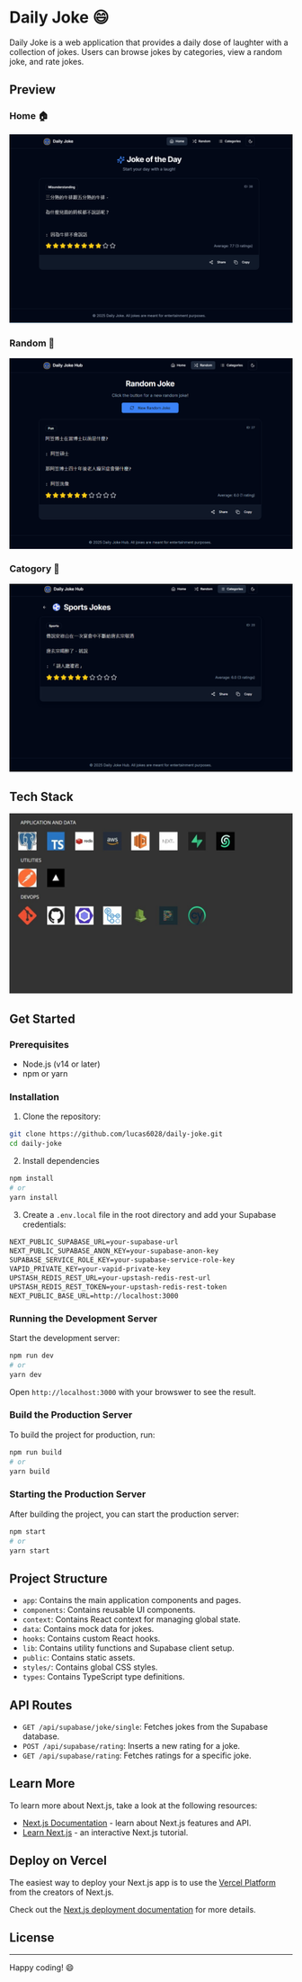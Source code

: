 # Daily Joke 😄

Daily Joke is a web application that provides a daily dose of laughter with a collection of jokes. Users can browse jokes by categories, view a random joke, and rate jokes.

## Preview

### Home 🏠

![alt text](https://github.com/lucas6028/daily-joke/blob/main/assets/preview/home.png)

### Random 🔀

![alt text](https://github.com/lucas6028/daily-joke/blob/main/assets/preview/random.png)

### Catogory 📃

![alt text](https://github.com/lucas6028/daily-joke/blob/main/assets/preview/categories.png)


## Tech Stack
![alt text](https://github.com/lucas6028/daily-joke/blob/main/assets/tech_stack/stackshare.jpeg)

## Get Started

### Prerequisites

- Node.js (v14 or later)
- npm or yarn

### Installation

1. Clone the repository:

```sh
git clone https://github.com/lucas6028/daily-joke.git
cd daily-joke
```

2. Install dependencies

```sh
npm install
# or
yarn install
```

3. Create a `.env.local` file in the root directory and add your Supabase credentials:

```
NEXT_PUBLIC_SUPABASE_URL=your-supabase-url
NEXT_PUBLIC_SUPABASE_ANON_KEY=your-supabase-anon-key
SUPABASE_SERVICE_ROLE_KEY=your-supabase-service-role-key
VAPID_PRIVATE_KEY=your-vapid-private-key
UPSTASH_REDIS_REST_URL=your-upstash-redis-rest-url
UPSTASH_REDIS_REST_TOKEN=your-upstash-redis-rest-token
NEXT_PUBLIC_BASE_URL=http://localhost:3000

```

### Running the Development Server

Start the development server:

```sh
npm run dev
# or
yarn dev
```

Open `http://localhost:3000` with your browswer to see the result.

### Build the Production Server

To build the project for production, run:

```sh
npm run build
# or
yarn build
```

### Starting the Production Server

After building the project, you can start the production server:

```sh
npm start
# or
yarn start
```

## Project Structure

- `app`: Contains the main application components and pages.
- `components`: Contains reusable UI components.
- `context`: Contains React context for managing global state.
- `data`: Contains mock data for jokes.
- `hooks`: Contains custom React hooks.
- `lib`: Contains utility functions and Supabase client setup.
- `public`: Contains static assets.
- `styles/`: Contains global CSS styles.
- `types`: Contains TypeScript type definitions.

## API Routes

- `GET /api/supabase/joke/single`: Fetches jokes from the Supabase database.
- `POST /api/supabase/rating`: Inserts a new rating for a joke.
- `GET /api/supabase/rating`: Fetches ratings for a specific joke.

## Learn More

To learn more about Next.js, take a look at the following resources:

- [Next.js Documentation](https://nextjs.org/docs) - learn about Next.js features and API.
- [Learn Next.js](https://nextjs.org/learn) - an interactive Next.js tutorial.

## Deploy on Vercel

The easiest way to deploy your Next.js app is to use the [Vercel Platform](https://vercel.com/new) from the creators of Next.js.

Check out the [Next.js deployment documentation](https://nextjs.org/docs/deployment) for more details.

## License

---

Happy coding! 😄
